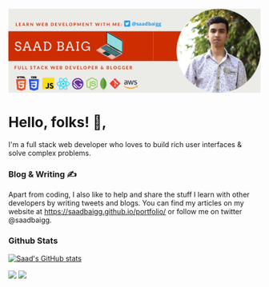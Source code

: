 [![Header](https://github.com/saadbaigg/saadbaigg/blob/main/header_image.png "Header")](https://saadbaigg.github.io/portfolio/)


# Hello, folks! 👋,

I'm a full stack web developer who loves to build rich user interfaces & solve complex problems.

### Blog & Writing ✍️
Apart from coding, I also like to help and share the stuff I learn with other developers by writing tweets and blogs. You can find my articles on my website at https://saadbaigg.github.io/portfolio/ or follow me on twitter @saadbaigg.

### Github Stats

[![Saad's GitHub stats](https://github-readme-stats.vercel.app/api?username=saadbaigg)](https://github.com/saadbaigg/github-readme-stats)

<img align="center" src="https://github-readme-stats.vercel.app/api/top-langs/?username=saadbaigg&theme=<THEME_NAME>" />
<img align="center" src="https://github-readme-stats.vercel.app/api/pin/?username=saadbaigg&theme=dark" />

<!--
Here are some ideas to get you started:

- 🔭 I’m currently working on ...
- 🌱 I’m currently learning ...
- 👯 I’m looking to collaborate on ...
- 🤔 I’m looking for help with ...
- 💬 Ask me about ...
- 📫 How to reach me: ...
- 😄 Pronouns: ...
- ⚡ Fun fact: ...
-->
